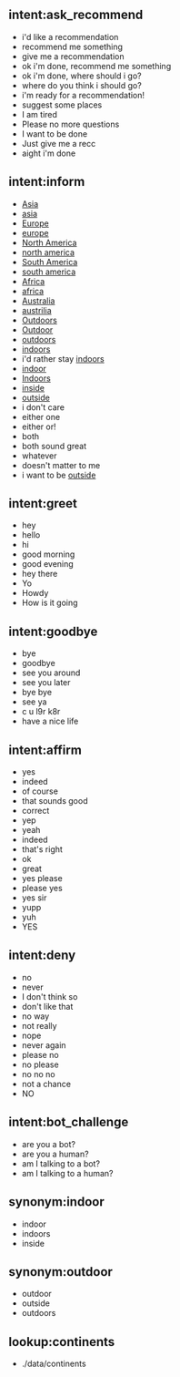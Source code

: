 ## intent:ask_recommend
- i'd like a recommendation
- recommend me something
- give me a recommendation
- ok i'm done, recommend me something
- ok i'm done, where should i go?
- where do you think i should go?
- i'm ready for a recommendation!
- suggest some places
- I am tired
- Please no more questions
- I want to be done
- Just give me a recc
- aight i'm done

## intent:inform
- [Asia](continent)
- [asia](continent)
- [Europe](continent)
- [europe](continent)
- [North America](continent)
- [north america](continent)
- [South America](continent)
- [south america](continent)
- [Africa](continent)
- [africa](continent)
- [Australia](continent)
- [austrilia](continent)
- [Outdoors](activity_type)
- [Outdoor](activity_type)
- [outdoors](activity_type)
- [indoors](activity_type)
- i'd rather stay [indoors](activity_type)
- [indoor](activity_type)
- [Indoors](activity_type)
- [inside](activity_type)
- [outside](activity_type)
- i don't care
- either one
- either or!
- both
- both sound great
- whatever
- doesn't matter to me
- i want to be [outside](activity_type)

## intent:greet
- hey
- hello
- hi
- good morning
- good evening
- hey there
- Yo
- Howdy
- How is it going

## intent:goodbye
- bye
- goodbye
- see you around
- see you later
- bye bye
- see ya
- c u l9r k8r
- have a nice life

## intent:affirm
- yes
- indeed
- of course
- that sounds good
- correct
- yep
- yeah
- indeed
- that's right
- ok
- great
- yes please
- please yes
- yes sir
- yupp
- yuh
- YES

## intent:deny
- no
- never
- I don't think so
- don't like that
- no way
- not really
- nope
- never again
- please no
- no please
- no no no
- not a chance
- NO

## intent:bot_challenge
- are you a bot?
- are you a human?
- am I talking to a bot?
- am I talking to a human?

## synonym:indoor
- indoor
- indoors
- inside

## synonym:outdoor
- outdoor
- outside
- outdoors

## lookup:continents
- ./data/continents
